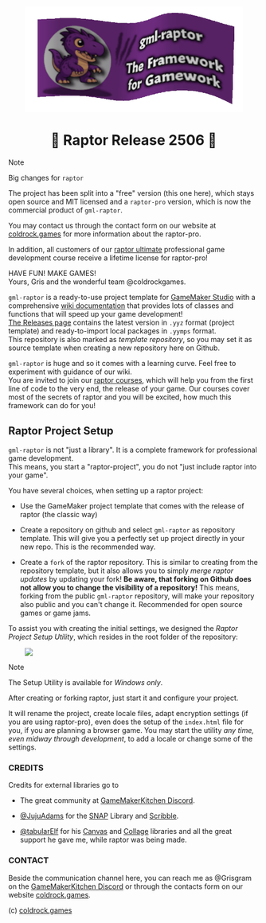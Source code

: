 <p align="center"><img src="https://github.com/coldrockgames/.github/blob/main/public_images/gml-raptor-anim-trans.gif" style="display:block; margin:auto; width:438px"></p>
<h1 align="center">🦖 Raptor Release 2506 🦖</h1>

> [!NOTE]
> Big changes for `raptor`
>
> The project has been split into a "free" version (this one here), which stays open source and MIT licensed and a `raptor-pro` version, which is now the commercial product of `gml-raptor`.
>
> You may contact us through the contact form on our website at [coldrock.games](https://www.coldrock.games) for more information about the raptor-pro.
>
> In addition, all customers of our [raptor ultimate](https://www.coldrock.games/www/courses.php) professional game development course receive a lifetime license for raptor-pro!
>
> HAVE FUN! MAKE GAMES!\
> Yours, Gris and the wonderful team @coldrockgames.

`gml-raptor` is a ready-to-use project template for [GameMaker Studio](https://gamemaker.io) with a comprehensive [wiki documentation](https://github.com/Grisgram/gml-raptor/wiki) that provides lots of classes and functions that will speed up your game development!\
[The Releases page](https://github.com/Grisgram/gml-raptor/releases) contains the latest version in `.yyz` format (project template) and ready-to-import local packages in `.yymps` format.\
This repository is also marked as _template repository_, so you may set it as source template when creating a new repository here on Github.

`gml-raptor` is huge and so it comes with a learning curve. Feel free to experiment with guidance of our wiki.\
You are invited to join our [raptor courses](https://www.coldrock.games/www/courses.php), which will help you from the first line of code to the very end, the release of your game. Our courses cover most of the secrets of raptor and you will be excited, how much this framework can do for you!

## Raptor Project Setup
`gml-raptor` is not "just a library". It is a complete framework for professional game development.\
This means, you start a "raptor-project", you do not "just include raptor into your game".

You have several choices, when setting up a raptor project:

* Use the GameMaker project template that comes with the release of raptor (the classic way)

* Create a repository on github and select `gml-raptor` as repository template. This will give you a perfectly set up project directly in your new repo. This is the recommended way.

* Create a `fork` of the raptor repository. This is similar to creating from the repository template, but it also allows you to simply _merge raptor updates_ by updating your fork! **Be aware, that forking on Github does not allow you to change the visibility of a repository!** This means, forking from the public `gml-raptor` repository, will make your repository also public and you can't change it. Recommended for open source games or game jams.

To assist you with creating the initial settings, we designed the _Raptor Project Setup Utility_, which resides in the root folder of the repository:
<p align="center"><img src="https://github.com/user-attachments/assets/c4e95f01-e24f-45ff-9aaf-3904f93b730e" style="display:block; margin:auto; width:438px"></p>

> [!NOTE]
> The Setup Utility is available for _Windows only_.

After creating or forking raptor, just start it and configure your project.

It will rename the project, create locale files, adapt encryption settings (if you are using raptor-pro), even does the setup of the `index.html` file for you, if you are planning a browser game. You may start the utility _any time, even midway through development_, to add a locale or change some of the settings.


### CREDITS
Credits for external libraries go to 

* The great community at [GameMakerKitchen Discord](https://discord.gg/8krYCqr).

* [@JujuAdams](https://github.com/JujuAdams) for the [SNAP](https://github.com/JujuAdams/SNAP) Library and [Scribble](https://github.com/JujuAdams/scribble).

* [@tabularElf](https://github.com/tabularelf) for his [Canvas](https://github.com/tabularelf/Canvas) and [Collage](https://github.com/tabularelf/Collage) libraries and all the great support he gave me, while raptor was being made.


### CONTACT
Beside the communication channel here, you can reach me as @Grisgram on the [GameMakerKitchen Discord](https://discord.gg/8krYCqr) or through the contacts form on our website [coldrock.games](https://www.coldrock.games).

(c) [coldrock.games](https://www.coldrock.games)

